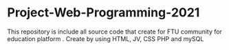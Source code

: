 # Project-Web-Programming-2021
This repository is include all source code that create for FTU community for education platform . Create by using HTML, JV, CSS PHP and mySQL
